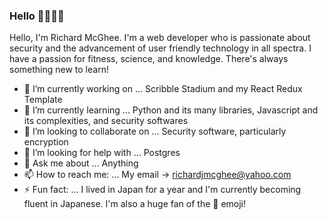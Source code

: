 ### Hello 👋🏾🧐💞

Hello, I'm Richard McGhee. I'm a web developer who is passionate about security and the advancement of user friendly technology in all spectra.
I have a passion for fitness, science, and knowledge.
There's always something new to learn!

- 🔭 I’m currently working on ... Scribble Stadium and my React Redux Template
- 🌱 I’m currently learning ... Python and its many libraries, Javascript and its complexities, and security softwares
- 👯 I’m looking to collaborate on ...  Security software, particularly encryption
- 🤔 I’m looking for help with ...  Postgres
- 💬 Ask me about ... Anything
- 📫 How to reach me: ... My email -> [richardjmcghee@yahoo.com](mailto:richardjmcghee@yahoo.com)
- ⚡ Fun fact: ... I lived in Japan for a year and I'm currently becoming fluent in Japanese. I'm also a huge fan of the 💞 emoji!
